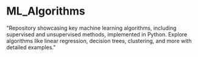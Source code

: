 # ML_Algorithms
"Repository showcasing key machine learning algorithms, including supervised and unsupervised methods, implemented in Python. Explore algorithms like linear regression, decision trees, clustering, and more with detailed examples."
